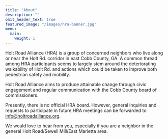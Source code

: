 ```yaml
---
title: "About"
description: ""
omit_header_text: true
featured_image: "/images/hra-banner.jpg"
menu:
  main:
    weight: 1
---
```


Holt Road Alliance (HRA) is a group of concerned neighbors who live along or 
near the Holt Rd. corridor in east Cobb County, GA. A common thread among HRA 
participants seems to largely stem around the deteriorating walkability of Holt 
Rd. and actions which could be taken to improve both pedestrian safety and 
mobility.

Holt Road Alliance aims to produce attainable change through civic engagement 
and regular communication with the Cobb County board of commissioners.

Presently, there is no official HRA board. However, general inquiries and 
requests to participate in future HRA meetings can be forwarded to 
[info@holtroadalliance.org](mailto:info@holtroadalliance.org).

We would love to hear from you, especially if you are a neighbor in the general 
Holt Road/Sewell Mill/East Marietta area.
